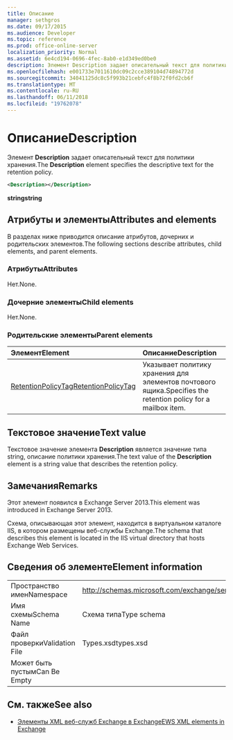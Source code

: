 ```yaml
---
title: Описание
manager: sethgros
ms.date: 09/17/2015
ms.audience: Developer
ms.topic: reference
ms.prod: office-online-server
localization_priority: Normal
ms.assetid: 6e4cd194-0696-4fec-8ab0-e1d349ed0be0
description: Элемент Description задает описательный текст для политики хранения.
ms.openlocfilehash: e001733e7011610dc09c2cce389104d74894772d
ms.sourcegitcommit: 34041125dc8c5f993b21cebfc4f8b72f0fd2cb6f
ms.translationtype: MT
ms.contentlocale: ru-RU
ms.lasthandoff: 06/11/2018
ms.locfileid: "19762078"
---
```

# <a name="description"></a><span data-ttu-id="3e973-103">Описание</span><span class="sxs-lookup"><span data-stu-id="3e973-103">Description</span></span>

<span data-ttu-id="3e973-104">Элемент **Description** задает описательный текст для политики хранения.</span><span class="sxs-lookup"><span data-stu-id="3e973-104">The **Description** element specifies the descriptive text for the retention policy.</span></span> 
  
```XML
<Description></Description>
```

 <span data-ttu-id="3e973-105">**string**</span><span class="sxs-lookup"><span data-stu-id="3e973-105">**string**</span></span>
## <a name="attributes-and-elements"></a><span data-ttu-id="3e973-106">Атрибуты и элементы</span><span class="sxs-lookup"><span data-stu-id="3e973-106">Attributes and elements</span></span>

<span data-ttu-id="3e973-107">В разделах ниже приводится описание атрибутов, дочерних и родительских элементов.</span><span class="sxs-lookup"><span data-stu-id="3e973-107">The following sections describe attributes, child elements, and parent elements.</span></span>
  
### <a name="attributes"></a><span data-ttu-id="3e973-108">Атрибуты</span><span class="sxs-lookup"><span data-stu-id="3e973-108">Attributes</span></span>

<span data-ttu-id="3e973-109">Нет.</span><span class="sxs-lookup"><span data-stu-id="3e973-109">None.</span></span>
  
### <a name="child-elements"></a><span data-ttu-id="3e973-110">Дочерние элементы</span><span class="sxs-lookup"><span data-stu-id="3e973-110">Child elements</span></span>

<span data-ttu-id="3e973-111">Нет.</span><span class="sxs-lookup"><span data-stu-id="3e973-111">None.</span></span>
  
### <a name="parent-elements"></a><span data-ttu-id="3e973-112">Родительские элементы</span><span class="sxs-lookup"><span data-stu-id="3e973-112">Parent elements</span></span>

|<span data-ttu-id="3e973-113">**Элемент**</span><span class="sxs-lookup"><span data-stu-id="3e973-113">**Element**</span></span>|<span data-ttu-id="3e973-114">**Описание**</span><span class="sxs-lookup"><span data-stu-id="3e973-114">**Description**</span></span>|
|:-----|:-----|
|[<span data-ttu-id="3e973-115">RetentionPolicyTag</span><span class="sxs-lookup"><span data-stu-id="3e973-115">RetentionPolicyTag</span></span>](retentionpolicytag.md) <br/> |<span data-ttu-id="3e973-116">Указывает политику хранения для элементов почтового ящика.</span><span class="sxs-lookup"><span data-stu-id="3e973-116">Specifies the retention policy for a mailbox item.</span></span>  <br/> |
   
## <a name="text-value"></a><span data-ttu-id="3e973-117">Текстовое значение</span><span class="sxs-lookup"><span data-stu-id="3e973-117">Text value</span></span>

<span data-ttu-id="3e973-118">Текстовое значение элемента **Description** является значение типа string, описание политики хранения.</span><span class="sxs-lookup"><span data-stu-id="3e973-118">The text value of the **Description** element is a string value that describes the retention policy.</span></span> 
  
## <a name="remarks"></a><span data-ttu-id="3e973-119">Замечания</span><span class="sxs-lookup"><span data-stu-id="3e973-119">Remarks</span></span>

<span data-ttu-id="3e973-120">Этот элемент появился в Exchange Server 2013.</span><span class="sxs-lookup"><span data-stu-id="3e973-120">This element was introduced in Exchange Server 2013.</span></span>
  
<span data-ttu-id="3e973-121">Схема, описывающая этот элемент, находится в виртуальном каталоге IIS, в котором размещены веб-службы Exchange.</span><span class="sxs-lookup"><span data-stu-id="3e973-121">The schema that describes this element is located in the IIS virtual directory that hosts Exchange Web Services.</span></span>
  
## <a name="element-information"></a><span data-ttu-id="3e973-122">Сведения об элементе</span><span class="sxs-lookup"><span data-stu-id="3e973-122">Element information</span></span>

|||
|:-----|:-----|
|<span data-ttu-id="3e973-123">Пространство имен</span><span class="sxs-lookup"><span data-stu-id="3e973-123">Namespace</span></span>  <br/> |http://schemas.microsoft.com/exchange/services/2006/types  <br/> |
|<span data-ttu-id="3e973-124">Имя схемы</span><span class="sxs-lookup"><span data-stu-id="3e973-124">Schema Name</span></span>  <br/> |<span data-ttu-id="3e973-125">Схема типа</span><span class="sxs-lookup"><span data-stu-id="3e973-125">Type schema</span></span>  <br/> |
|<span data-ttu-id="3e973-126">Файл проверки</span><span class="sxs-lookup"><span data-stu-id="3e973-126">Validation File</span></span>  <br/> |<span data-ttu-id="3e973-127">Types.xsd</span><span class="sxs-lookup"><span data-stu-id="3e973-127">types.xsd</span></span>  <br/> |
|<span data-ttu-id="3e973-128">Может быть пустым</span><span class="sxs-lookup"><span data-stu-id="3e973-128">Can Be Empty</span></span>  <br/> ||
   
## <a name="see-also"></a><span data-ttu-id="3e973-129">См. также</span><span class="sxs-lookup"><span data-stu-id="3e973-129">See also</span></span>

- [<span data-ttu-id="3e973-130">Элементы XML веб-служб Exchange в Exchange</span><span class="sxs-lookup"><span data-stu-id="3e973-130">EWS XML elements in Exchange</span></span>](ews-xml-elements-in-exchange.md)

